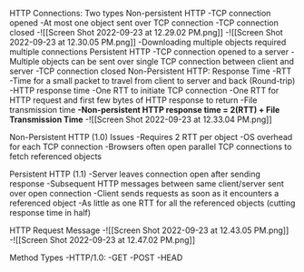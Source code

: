 HTTP Connections: Two types
	Non-persistent HTTP
		-TCP connection opened
		-At most one object sent over TCP connection
		-TCP connection closed
		-![[Screen Shot 2022-09-23 at 12.29.02 PM.png]]
		-![[Screen Shot 2022-09-23 at 12.30.05 PM.png]]
	-Downloading multiple objects required multiple connections
	Persistent HTTP
		-TCP connection opened to a server
		-Multiple objects can be sent over single TCP connection between client and server
		-TCP connection closed
Non-Persistent HTTP: Response Time
	-RTT
		-Time for a small packet to travel from client to server and back (Round-trip)
	-HTTP response time
		-One RTT to initiate TCP connection
		-One RTT for HTTP request and first few bytes of HTTP response to return
		-File transmission time
		**-Non-persistent HTTP response time = 2(RTT) + File Transmission Time**
		-![[Screen Shot 2022-09-23 at 12.33.04 PM.png]]

Non-Persistent HTTP (1.0) Issues
	-Requires 2 RTT per object
	-OS overhead for each TCP connection
	-Browsers often open parallel TCP connections to fetch referenced objects

Persistent HTTP (1.1)
	-Server leaves connection open after sending response
	-Subsequent HTTP messages between same client/server sent over open connection
	-Client sends requests as soon as it encounters a referenced object
	-As little as one RTT for all the referenced objects (cutting response time in half)

HTTP Request Message
	-![[Screen Shot 2022-09-23 at 12.43.05 PM.png]]
	-![[Screen Shot 2022-09-23 at 12.47.02 PM.png]]

Method Types
	-HTTP/1.0:
		-GET
		-POST
		-HEAD